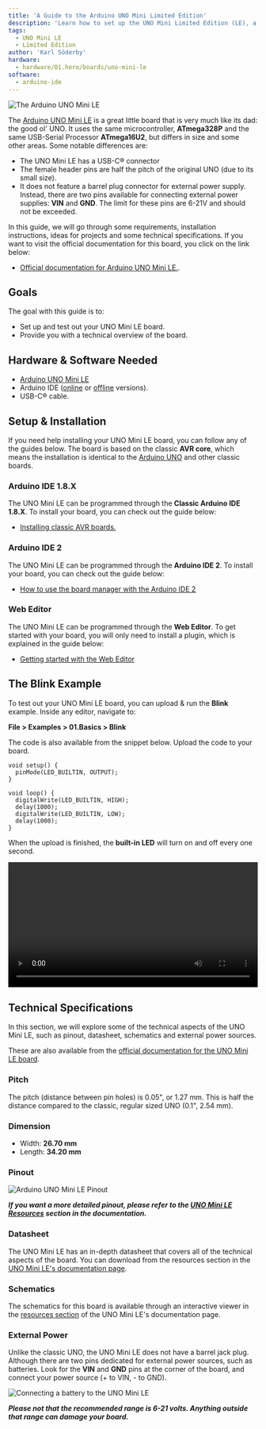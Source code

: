 ```yaml
---
title: 'A Guide to the Arduino UNO Mini Limited Edition'
description: 'Learn how to set up the UNO Mini Limited Edition (LE), a miniature version of the classic UNO board. This guide includes instructions and technical information to get started with your board.'
tags: 
  - UNO Mini LE
  - Limited Edition
author: 'Karl Söderby'
hardware:
  - hardware/01.hero/boards/uno-mini-le
software:
  - arduino-ide
---
```


![The Arduino UNO Mini LE](assets/Uno_Mini_LE_Top.jpg)

The [Arduino UNO Mini LE](https://store.arduino.cc/uno-mini-le) is a great little board that is very much like its dad: the good ol' UNO. It uses the same microcontroller, **ATmega328P** and the same USB-Serial Processor **ATmega16U2**, but differs in size and some other areas. Some notable differences are:

- The UNO Mini LE has a USB-C® connector
- The female header pins are half the pitch of the original UNO (due to its small size). 
- It does not feature a barrel plug connector for external power supply. Instead, there are two pins available for connecting external power supplies: **VIN** and **GND**. The limit for these pins are 6-21V and should not be exceeded.

In this guide, we will go through some requirements, installation instructions, ideas for projects and some technical specifications. If you want to visit the official documentation for this board, you click on the link below:

- [Official documentation for Arduino UNO Mini LE.](/hardware/uno-mini-limited-edition).

## Goals

The goal with this guide is to:
- Set up and test out your UNO Mini LE board.
- Provide you with a technical overview of the board.

## Hardware & Software Needed

- [Arduino UNO Mini LE](https://store.arduino.cc/uno-mini-le)
- Arduino IDE ([online](https://create.arduino.cc/) or [offline](https://www.arduino.cc/en/main/software) versions).
- USB-C® cable.

## Setup & Installation

If you need help installing your UNO Mini LE board, you can follow any of the guides below. The board is based on the classic **AVR core**, which means the installation is identical to the [Arduino UNO](https://store.arduino.cc/products/arduino-uno-rev3/) and other classic boards.

### Arduino IDE 1.8.X

The UNO Mini LE can be programmed through the **Classic Arduino IDE 1.8.X**. To install your board, you can check out the guide below:

- [Installing classic AVR boards.](/software/ide-v2/tutorials/ide-v2-board-manager)

### Arduino IDE 2 

The UNO Mini LE can be programmed through the **Arduino IDE 2**. To install your board, you can check out the guide below:

- [How to use the board manager with the Arduino IDE 2](/software/ide-v2/tutorials/ide-v2-board-manager)

### Web Editor

The UNO Mini LE can be programmed through the **Web Editor**. To get started with your board, you will only need to install a plugin, which is explained in the guide below:

- [Getting started with the Web Editor](/arduino-cloud/getting-started/getting-started-web-editor)

## The Blink Example

To test out your UNO Mini LE board, you can upload & run the **Blink** example. Inside any editor, navigate to:

**File > Examples > 01.Basics > Blink**

The code is also available from the snippet below. Upload the code to your board.

```arduino
void setup() {
  pinMode(LED_BUILTIN, OUTPUT);
}

void loop() {
  digitalWrite(LED_BUILTIN, HIGH);
  delay(1000);
  digitalWrite(LED_BUILTIN, LOW);
  delay(1000);
}
```

When the upload is finished, the **built-in LED** will turn on and off every one second. 

<video width="100%" loop autoplay>
<source src="assets/MINI_UNO_LE_Blink.mp4" type="video/mp4" />
</video>

## Technical Specifications

In this section, we will explore some of the technical aspects of the UNO Mini LE, such as pinout, datasheet, schematics and external power sources.

These are also available from the [official documentation for the UNO Mini LE board](/hardware/uno-mini-limited-edition).

### Pitch

The pitch (distance between pin holes) is 0.05", or 1.27 mm. This is half the distance compared to the classic, regular sized UNO (0.1", 2.54 mm).

### Dimension

- Width: **26.70 mm**
- Length: **34.20 mm**

### Pinout

![Arduino UNO Mini LE Pinout](assets/ABX00062-pinout.png)

***If you want a more detailed pinout, please refer to the [UNO Mini LE Resources](/hardware/uno-mini-limited-edition#resources) section in the documentation.***

### Datasheet

The UNO Mini LE has an in-depth datasheet that covers all of the technical aspects of the board. You can download from the resources section in the [UNO Mini LE's documentation page](/hardware/uno-mini-limited-edition#resources).

### Schematics

The schematics for this board is available through an interactive viewer in the [resources section](/hardware/uno-mini-limited-edition#resources) of the UNO Mini LE's documentation page.

### External Power

Unlike the classic UNO, the UNO Mini LE does not have a barrel jack plug. Although there are two pins dedicated for external power sources, such as batteries. Look for the **VIN** and **GND** pins at the corner of the board, and connect your power source (+ to VIN, - to GND).

![Connecting a battery to the UNO Mini LE](assets/UNO-Mini-LE-external-power.png)

***Please not that the recommended range is 6-21 volts. Anything outside that range can damage your board.***

